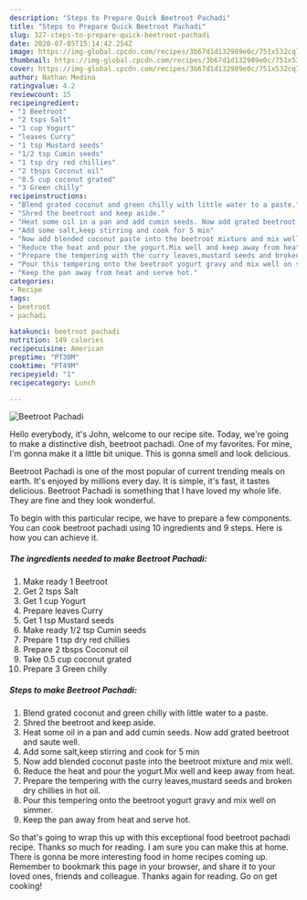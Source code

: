 ```yaml
---
description: "Steps to Prepare Quick Beetroot Pachadi"
title: "Steps to Prepare Quick Beetroot Pachadi"
slug: 327-steps-to-prepare-quick-beetroot-pachadi
date: 2020-07-05T15:14:42.254Z
image: https://img-global.cpcdn.com/recipes/3b67d1d132989e0c/751x532cq70/beetroot-pachadi-recipe-main-photo.jpg
thumbnail: https://img-global.cpcdn.com/recipes/3b67d1d132989e0c/751x532cq70/beetroot-pachadi-recipe-main-photo.jpg
cover: https://img-global.cpcdn.com/recipes/3b67d1d132989e0c/751x532cq70/beetroot-pachadi-recipe-main-photo.jpg
author: Nathan Medina
ratingvalue: 4.2
reviewcount: 15
recipeingredient:
- "1 Beetroot"
- "2 tsps Salt"
- "1 cup Yogurt"
- "leaves Curry"
- "1 tsp Mustard seeds"
- "1/2 tsp Cumin seeds"
- "1 tsp dry red chillies"
- "2 tbsps Coconut oil"
- "0.5 cup coconut grated"
- "3 Green chilly"
recipeinstructions:
- "Blend grated coconut and green chilly with little water to a paste."
- "Shred the beetroot and keep aside."
- "Heat some oil in a pan and add cumin seeds. Now add grated beetroot and saute well."
- "Add some salt,keep stirring and cook for 5 min"
- "Now add blended coconut paste into the beetroot mixture and mix well."
- "Reduce the heat and pour the yogurt.Mix well and keep away from heat."
- "Prepare the tempering with the curry leaves,mustard seeds and broken dry chillies in hot oil."
- "Pour this tempering onto the beetroot yogurt gravy and mix well on simmer."
- "Keep the pan away from heat and serve hot."
categories:
- Recipe
tags:
- beetroot
- pachadi

katakunci: beetroot pachadi 
nutrition: 149 calories
recipecuisine: American
preptime: "PT30M"
cooktime: "PT49M"
recipeyield: "1"
recipecategory: Lunch

---
```



![Beetroot Pachadi](https://img-global.cpcdn.com/recipes/3b67d1d132989e0c/751x532cq70/beetroot-pachadi-recipe-main-photo.jpg)

Hello everybody, it's John, welcome to our recipe site. Today, we're going to make a distinctive dish, beetroot pachadi. One of my favorites. For mine, I'm gonna make it a little bit unique. This is gonna smell and look delicious.



Beetroot Pachadi is one of the most popular of current trending meals on earth. It's enjoyed by millions every day. It is simple, it's fast, it tastes delicious. Beetroot Pachadi is something that I have loved my whole life. They are fine and they look wonderful.


To begin with this particular recipe, we have to prepare a few components. You can cook beetroot pachadi using 10 ingredients and 9 steps. Here is how you can achieve it.

<!--inarticleads1-->

##### The ingredients needed to make Beetroot Pachadi:

1. Make ready 1 Beetroot
1. Get 2 tsps Salt
1. Get 1 cup Yogurt
1. Prepare leaves Curry
1. Get 1 tsp Mustard seeds
1. Make ready 1/2 tsp Cumin seeds
1. Prepare 1 tsp dry red chillies
1. Prepare 2 tbsps Coconut oil
1. Take 0.5 cup coconut grated
1. Prepare 3 Green chilly




<!--inarticleads2-->

##### Steps to make Beetroot Pachadi:

1. Blend grated coconut and green chilly with little water to a paste.
1. Shred the beetroot and keep aside.
1. Heat some oil in a pan and add cumin seeds. Now add grated beetroot and saute well.
1. Add some salt,keep stirring and cook for 5 min
1. Now add blended coconut paste into the beetroot mixture and mix well.
1. Reduce the heat and pour the yogurt.Mix well and keep away from heat.
1. Prepare the tempering with the curry leaves,mustard seeds and broken dry chillies in hot oil.
1. Pour this tempering onto the beetroot yogurt gravy and mix well on simmer.
1. Keep the pan away from heat and serve hot.




So that's going to wrap this up with this exceptional food beetroot pachadi recipe. Thanks so much for reading. I am sure you can make this at home. There is gonna be more interesting food in home recipes coming up. Remember to bookmark this page in your browser, and share it to your loved ones, friends and colleague. Thanks again for reading. Go on get cooking!
